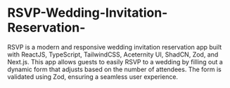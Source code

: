 # RSVP-Wedding-Invitation-Reservation-
RSVP is a modern and responsive wedding invitation reservation app built with ReactJS, TypeScript, TailwindCSS, Aceternity UI, ShadCN, Zod, and Next.js. This app allows guests to easily RSVP to a wedding by filling out a dynamic form that adjusts based on the number of attendees. The form is validated using Zod, ensuring a seamless user experience.
